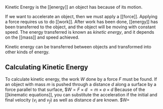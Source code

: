 Kinetic Energy is the [[energy]] an object has because of its motion. 

If we want to accelerate an object, then we must apply a [[force]]. Applying a force requires us to do [[work]]. After work has been done, [[energy]] has been transferred to the object, and the object will be moving with constant speed. The energy transferred is known as *kinetic energy*, and it depends on the [[mass]] and speed achieved.

Kinetic energy can be transferred between objects and transformed into other kinds of energy.
## Calculating Kinetic Energy
To calculate kinetic energy, the work $W$ done by a force $F$ must be found. If an object with mass $m$ is pushed through a distance $d$ along a surface by a force parallel to that surface,
$$W=F\times d$
$=m\times a\times d$
Because of the [[kinematic equations]], you can substitute the acceleration if the initial and final velocity ($v_i$ and $v_f$) as well as distance $d$ are known.
$W=